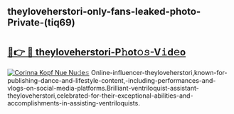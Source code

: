 ## theyloveherstori-only-fans​-leaked-photo​-Private-(tiq69)


# <h2><a href="https://mediaupload.pro?title=theyloveherstori&ref=git">🔗👉 🔴 theyloveherstori-P𝚑ot𝚘𝚜-V𝚒d𝚎o</a></h2>

[![Corinna Kopf Nue Nu𝚍e𝚜](https://i.imgur.com/0qMVB7G.gif)](https://mediaupload.pro?title=theyloveherstori&ref=git)
Online-influencer-theyloveherstori,known-for-publishing-dance-and-lifestyle-content,-including-performances-and-vlogs-on-social-media-platforms.Brilliant-ventriloquist-assistant-theyloveherstori,celebrated-for-their-exceptional-abilities-and-accomplishments-in-assisting-ventriloquists.  